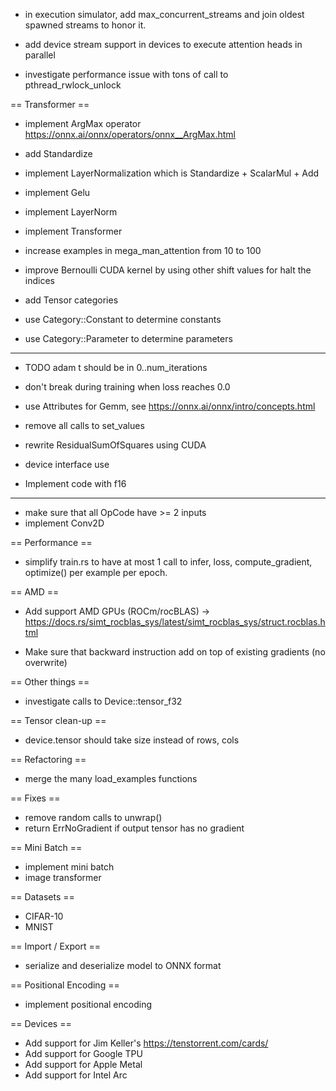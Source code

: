 - in execution simulator, add max_concurrent_streams and join oldest spawned streams to honor it.

- add device stream support in devices to execute attention heads in parallel

- investigate performance issue with tons of call to pthread_rwlock_unlock

== Transformer ==

- implement ArgMax operator https://onnx.ai/onnx/operators/onnx__ArgMax.html
- add Standardize

- implement LayerNormalization which is Standardize + ScalarMul + Add
- implement Gelu
- implement LayerNorm
- implement Transformer
- increase examples in mega_man_attention from 10 to 100

- improve Bernoulli CUDA kernel by using other shift values for halt the indices

- add Tensor categories
- use Category::Constant to determine constants
- use Category::Parameter to determine parameters

---------------
- TODO adam t should be in 0..num_iterations
- don't break during training when loss reaches 0.0

- use Attributes for Gemm, see https://onnx.ai/onnx/intro/concepts.html
- remove all calls to set_values
- rewrite ResidualSumOfSquares using CUDA

- device interface use <T>
- Implement code with f16

---------------------

- make sure that all OpCode have >= 2 inputs
- implement Conv2D

== Performance ==

- simplify train.rs to have at most 1 call to infer, loss, compute_gradient, optimize() per example per epoch.

== AMD ==

- Add support AMD GPUs (ROCm/rocBLAS) -> https://docs.rs/simt_rocblas_sys/latest/simt_rocblas_sys/struct.rocblas.html

- Make sure that backward instruction add on top of existing gradients (no overwrite)

== Other things ==

- investigate calls to Device::tensor_f32

== Tensor clean-up ==

- device.tensor should take size instead of rows, cols

== Refactoring ==

- merge the many load_examples functions

== Fixes ==

- remove random calls to unwrap()
- return ErrNoGradient if output tensor has no gradient

== Mini Batch ==

- implement mini batch
- image transformer

== Datasets ==

- CIFAR-10
- MNIST

== Import / Export ==

- serialize and deserialize model to ONNX format

== Positional Encoding ==

- implement positional encoding

== Devices ==

- Add support for Jim Keller's https://tenstorrent.com/cards/
- Add support for Google TPU
- Add support for Apple Metal
- Add support for Intel Arc
